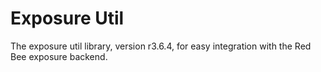# Exposure Util

The exposure util library, version r3.6.4, for easy integration with the Red Bee exposure backend.
